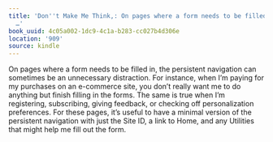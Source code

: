 ```yaml
---
title: 'Don''t Make Me Think,: On pages where a form needs to be filled in, the persistent
  …'
book_uuid: 4c05a002-1dc9-4c1a-b283-cc027b4d306e
location: '909'
source: kindle
---
```


On pages where a form needs to be filled in, the persistent navigation can sometimes be an unnecessary distraction. For instance, when I’m paying for my purchases on an e-commerce site, you don’t really want me to do anything but finish filling in the forms. The same is true when I’m registering, subscribing, giving feedback, or checking off personalization preferences. For these pages, it’s useful to have a minimal version of the persistent navigation with just the Site ID, a link to Home, and any Utilities that might help me fill out the form.